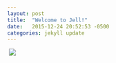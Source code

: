 ```yaml
---
layout: post
title:  "Welcome to Jell!"
date:   2015-12-24 20:52:53 -0500
categories: jekyll update
---
```



<img src="posts/lombardi-05-big.jpg" alt="" usemap="#map" />
<map name="map">
    <area shape="circle" coords="1212, 197, 35" href="https://en.wikipedia.org/wiki/George_W._Bush" />
    <area shape="circle" coords="1202, 187, 35" href="https://en.wikipedia.org/wiki/George_W._Bush" />
    <area shape="circle" coords="1222, 207, 35" href="https://en.wikipedia.org/wiki/George_W._Bush" />
    <area shape="circle" coords="314, 385, 22" href="https://en.wikipedia.org/wiki/Arbusto_Energy" title="Arbusto" />
</map>

<img src="posts/lombardi-05-big.jpg">
